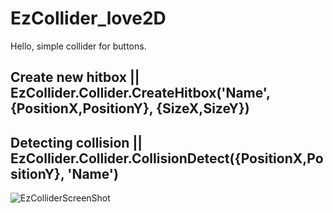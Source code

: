# EzCollider_love2D
Hello, simple collider for buttons.

Create new hitbox ||
EzCollider.Collider.CreateHitbox('Name', {PositionX,PositionY}, {SizeX,SizeY})
------------------
Detecting collision ||
EzCollider.Collider.CollisionDetect({PositionX,PositionY}, 'Name')
------------------

![EzColliderScreenShot](https://user-images.githubusercontent.com/61147166/162728359-c7ff0654-93c4-46ec-a976-42d533a17ad9.png)
